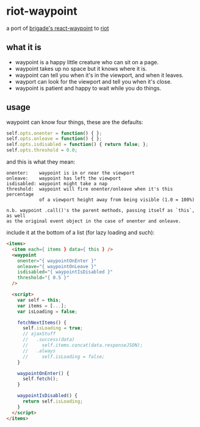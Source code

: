 # riot-waypoint

a port of [brigade's react-waypoint](https://github.com/brigade/react-waypoint) to [riot](https://muut.com/riotjs/)

## what it is
-  waypoint is a happy little creature who can sit on a page.
-  waypoint takes up no space but it knows where it is.
-  waypoint can tell you when it's in the viewport, and when it leaves.
-  wayport can look for the viewport and tell you when it's close.
-  waypoint is patient and happy to wait while you do things.

## usage

waypoint can know four things, these are the defaults:

```javascript
self.opts.onenter = function() { };
self.opts.onleave = function() { };
self.opts.isdisabled = function() { return false; };
self.opts.threshold = 0.0;
```

and this is what they mean:

```
onenter:    waypoint is in or near the viewport
onleave:    waypoint has left the viewport
isdisabled: waypoint might take a nap
threshold:  waypoint will fire onenter/onleave when it's this percentage
            of a viewport height away from being visible (1.0 = 100%)

n.b. waypoint .call()'s the parent methods, passing itself as `this`, as well
as the original event object in the case of onenter and onleave.
```

include it at the bottom of a list (for lazy loading and such):

```html
<items>
  <item each={ items } data={ this } />
  <waypoint
    onenter="{ waypointOnEnter }"
    onleave="{ waypointOnLeave }"
    isdisabled="{ waypointIsDisabled }"
    threshold="{ 0.5 }"
  /> 

  <script>
    var self = this;
    var items = [...];
    var isLoading = false;

    fetchNextItems() {
      self.isLoading = true;
      // ajaxStuff
      //   .success(data)
      //     self.items.concat(data.responseJSON);
      //   .always
      //     self.isLoading = false;
    }

    waypointOnEnter() {
      self.fetch();
    }

    waypointIsDisabled() {
      return self.isLoading;
    }
  </script>
</items> 
```
